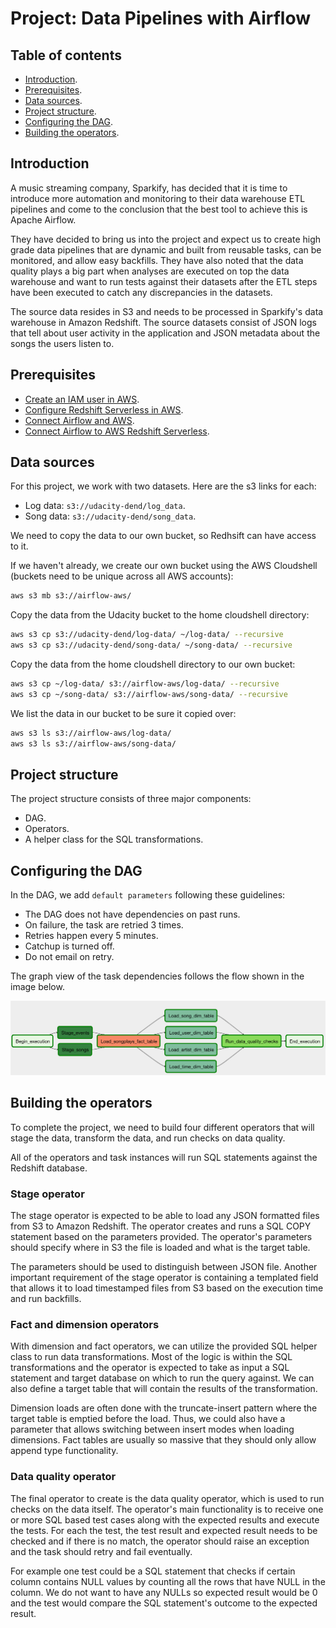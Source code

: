 # Project: Data Pipelines with Airflow

## Table of contents

* [Introduction](#introduction).
* [Prerequisites](#prerequisites).
* [Data sources](#data-sources).
* [Project structure](#project-structure).
* [Configuring the DAG](#configuring-the-dag).
* [Building the operators](#building-the-operators).



## Introduction

A music streaming company, Sparkify, has decided that it is time to introduce more automation and monitoring to their data warehouse ETL pipelines and come to the conclusion that the best tool to achieve this is Apache Airflow.

They have decided to bring us into the project and expect us to create high grade data pipelines that are dynamic and built from reusable tasks, can be monitored, and allow easy backfills. They have also noted that the data quality plays a big part when analyses are executed on top the data warehouse and want to run tests against their datasets after the ETL steps have been executed to catch any discrepancies in the datasets.

The source data resides in S3 and needs to be processed in Sparkify's data warehouse in Amazon Redshift. The source datasets consist of JSON logs that tell about user activity in the application and JSON metadata about the songs the users listen to.



## Prerequisites

* [Create an IAM user in AWS](../airflow/dags/l3_airflow_and_aws/README.md#create-an-iam-user-in-aws).
* [Configure Redshift Serverless in AWS](../airflow/dags/l3_airflow_and_aws/README.md#configure-aws-redshift-serverless).
* [Connect Airflow and AWS](../airflow/dags/l3_airflow_and_aws/README.md#add-airflow-connections).
* [Connect Airflow to AWS Redshift Serverless](../airflow/dags/l3_airflow_and_aws/README.md#add-airflow-connections-to-aws-redshift).



## Data sources

For this project, we work with two datasets. Here are the s3 links for each:
* Log data: `s3://udacity-dend/log_data`.
* Song data: `s3://udacity-dend/song_data`.

We need to copy the data to our own bucket, so Redhsift can have access to it.

If we haven't already, we create our own bucket using the AWS Cloudshell (buckets need to be unique across all AWS accounts):

```bash
aws s3 mb s3://airflow-aws/
```

Copy the data from the Udacity bucket to the home cloudshell directory: 

```bash
aws s3 cp s3://udacity-dend/log-data/ ~/log-data/ --recursive
aws s3 cp s3://udacity-dend/song-data/ ~/song-data/ --recursive
```

Copy the data from the home cloudshell directory to our own bucket:

```bash
aws s3 cp ~/log-data/ s3://airflow-aws/log-data/ --recursive
aws s3 cp ~/song-data/ s3://airflow-aws/song-data/ --recursive
```

We list the data in our bucket to be sure it copied over:

```bash
aws s3 ls s3://airflow-aws/log-data/
aws s3 ls s3://airflow-aws/song-data/
```



## Project structure

The project structure consists of three major components:
* DAG.
* Operators.
* A helper class for the SQL transformations.



## Configuring the DAG

In the DAG, we add `default parameters` following these guidelines:
* The DAG does not have dependencies on past runs.
* On failure, the task are retried 3 times.
* Retries happen every 5 minutes.
* Catchup is turned off.
* Do not email on retry.


The graph view of the task dependencies follows the flow shown in the image below.

![airflow project](../images/airflow_project.png)



## Building the operators

To complete the project, we need to build four different operators that will stage the data, transform the data, and run checks on data quality.

All of the operators and task instances will run SQL statements against the Redshift database. 


### Stage operator

The stage operator is expected to be able to load any JSON formatted files from S3 to Amazon Redshift. The operator creates and runs a SQL COPY statement based on the parameters provided. The operator's parameters should specify where in S3 the file is loaded and what is the target table.

The parameters should be used to distinguish between JSON file. Another important requirement of the stage operator is containing a templated field that allows it to load timestamped files from S3 based on the execution time and run backfills.


### Fact and dimension operators

With dimension and fact operators, we can utilize the provided SQL helper class to run data transformations. Most of the logic is within the SQL transformations and the operator is expected to take as input a SQL statement and target database on which to run the query against. We can also define a target table that will contain the results of the transformation.

Dimension loads are often done with the truncate-insert pattern where the target table is emptied before the load. Thus, we could also have a parameter that allows switching between insert modes when loading dimensions. Fact tables are usually so massive that they should only allow append type functionality.


### Data quality operator

The final operator to create is the data quality operator, which is used to run checks on the data itself. The operator's main functionality is to receive one or more SQL based test cases along with the expected results and execute the tests. For each the test, the test result and expected result needs to be checked and if there is no match, the operator should raise an exception and the task should retry and fail eventually.

For example one test could be a SQL statement that checks if certain column contains NULL values by counting all the rows that have NULL in the column. We do not want to have any NULLs so expected result would be 0 and the test would compare the SQL statement's outcome to the expected result.